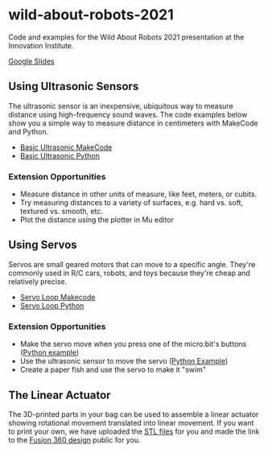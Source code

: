 # wild-about-robots-2021
Code and examples for the Wild About Robots 2021 presentation at the Innovation Institute.

[Google Slides](https://docs.google.com/presentation/d/1yS6VzzO8pjq4g62XkRW8VEyEJCJcyYDNOK_CWfkG9lw/edit?usp=sharing)

## Using Ultrasonic Sensors

The ultrasonic sensor is an inexpensive, ubiquitous way to measure distance using high-frequency sound waves. The code examples below show you a simple way to measure distance in centimeters with MakeCode and Python.

- [Basic Ultrasonic MakeCode](https://makecode.microbit.org/_CT9Fmxg5eHTo)
- [Basic Ultrasonic Python](python-examples/ultrasonic_sensor/basic_ultrasonic_sensor.py)

### Extension Opportunities

- Measure distance in other units of measure, like feet, meters, or cubits.
- Try measuring distances to a variety of surfaces, e.g. hard vs. soft, textured vs. smooth, etc.
- Plot the distance using the plotter in Mu editor

## Using Servos

Servos are small geared motors that can move to a specific angle. They're commonly used in R/C cars, robots, and toys because they're cheap and relatively precise.

- [Servo Loop Makecode](https://makecode.microbit.org/13643-67225-58833-69554)
- [Servo Loop Python](python-examples/servos/other_examples/servo_test_loop.py)

### Extension Opportunities

- Make the servo move when you press one of the micro:bit's buttons ([Python example](python-examples/servos/other_examples/servo_button_ab_push.py))
- Use the ultrasonic sensor to move the servo ([Python Example](python-examples/servos/other_examples/servo_ultrasonic_smoothed.py))
- Create a paper fish and use the servo to make it "swim"

## The Linear Actuator

The 3D-printed parts in your bag can be used to assemble a linear actuator showing rotational movement translated into linear movement. If you want to print your own, we have uploaded the [STL files](3d_files) for you and made the link to the [Fusion 360 design](https://a360.co/3edgf95) public for you.


